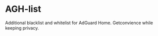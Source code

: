 # AGH-list
Additional blacklist and whitelist for AdGuard Home. Getconvience while keeping privacy.
